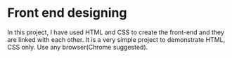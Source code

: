 # Front end designing
In this project, I have used HTML and CSS to create the front-end and they are linked with each other. It is a very simple project to demonstrate HTML, CSS only. Use any browser(Chrome suggested).
